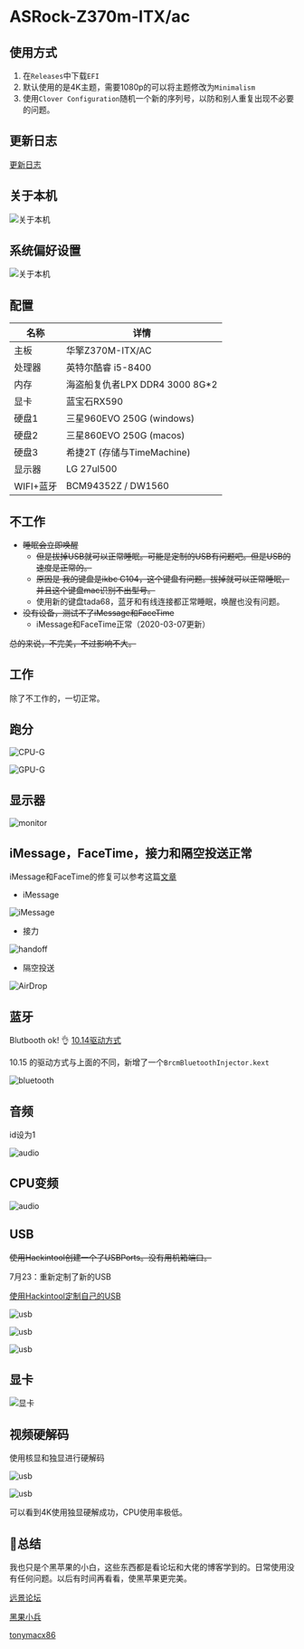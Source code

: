 # ASRock-Z370m-ITX/ac



## 使用方式

1. 在`Releases`中下载`EFI`
2. 默认使用的是4K主题，需要1080p的可以将主题修改为`Minimalism`
3. 使用`Clover Configuration`随机一个新的序列号，以防和别人重复出现不必要的问题。



## 更新日志

[更新日志](https://github.com/youngle316/ASRock-Z370M-ITX-AC/blob/master/update.md)

## 关于本机

![关于本机](./pic/about.png)



## 系统偏好设置

![关于本机](./pic/system.png)



## 配置

| 名称      | 详情                           |
| --------- | ------------------------------ |
| 主板      | 华擎Z370M-ITX/AC               |
| 处理器    | 英特尔酷睿 i5-8400             |
| 内存      | 海盗船复仇者LPX DDR4 3000 8G*2 |
| 显卡      | 蓝宝石RX590                    |
| 硬盘1     | 三星960EVO 250G (windows)      |
| 硬盘2     | 三星860EVO 250G (macos)        |
| 硬盘3     | 希捷2T (存储与TimeMachine)     |
| 显示器    | LG 27ul500                     |
| WIFI+蓝牙 | BCM94352Z / DW1560             |



## 不工作

+ ~~睡眠会立即唤醒~~
  + ~~但是拔掉USB就可以正常睡眠。可能是定制的USB有问题吧。但是USB的速度是正常的。~~
  + ~~原因是 我的键盘是ikbc C104，这个键盘有问题。拔掉就可以正常睡眠，并且这个键盘mac识别不出型号。~~
  + 使用新的键盘tada68，蓝牙和有线连接都正常睡眠，唤醒也没有问题。
+ ~~没有设备，测试不了iMessage和FaceTime~~
  + iMessage和FaceTime正常（2020-03-07更新）

~~总的来说，不完美，不过影响不大。~~



## 工作

除了不工作的，一切正常。



## 跑分

![CPU-G](./pic/CPU.png)



![GPU-G](./pic/GPU.png)



## 显示器

![monitor](./pic/monitor.png)



## iMessage，FaceTime，接力和隔空投送正常

iMessage和FaceTime的修复可以参考这篇[文章](https://younglele.cn/fix-iMessage-and-FaceTime-for-hackintosh/)

+ iMessage

![iMessage](./pic/iMessage.png)

+ 接力

![handoff](./pic/handoff.png)

+  隔空投送

![AirDrop](./pic/AirDrop.jpg)

## 蓝牙

Blutbooth ok! 👌
[10.14驱动方式](https://blog.daliansky.net/Broadcom-BCM94352z-DW1560-drive-new-posture.html)

10.15 的驱动方式与上面的不同，新增了一个`BrcmBluetoothInjector.kext`

![bluetooth](./pic/bluetooth.png)



## 音频

id设为1

![audio](./pic/audio.png)



## CPU变频

![audio](./pic/cpu变频.png)



## USB

~~使用Hackintool创建一个了USBPorts。没有用机箱端口。~~

7月23：重新定制了新的USB

[使用Hackintool定制自己的USB](https://younglele.cn/post/use-hackintool-custom-made-usb3.0/)

![usb](./pic/USBPort.png)

![usb](./pic/USB2.png)

![usb](./pic/USB3.png)



## 显卡

![显卡](./pic/card.png)





## 视频硬解码

使用核显和独显进行硬解码

![usb](./pic/video.png)

![usb](./pic/test.png)

可以看到4K使用独显硬解成功，CPU使用率极低。



## 🍎总结

我也只是个黑苹果的小白，这些东西都是看论坛和大佬的博客学到的。日常使用没有任何问题。以后有时间再看看，使黑苹果更完美。



[远景论坛](<http://bbs.pcbeta.com/forum-559-1.html>)

[黑果小兵](<https://blog.daliansky.net/>)

[tonymacx86](<https://www.tonymacx86.com/>)
